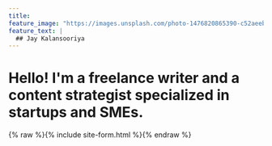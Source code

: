 ```yaml
---
title: 
feature_image: "https://images.unsplash.com/photo-1476820865390-c52aeebb9891?ixlib=rb-4.0.3&ixid=MnwxMjA3fDB8MHxzZWFyY2h8MTV8fGdyb3d0aHxlbnwwfHwwfHw%3D&auto=format&fit=crop&w=1100&q=60"
feature_text: |
  ## Jay Kalansooriya 
---
```


# Hello! I'm a freelance writer and a content strategist specialized in startups and SMEs.

{% raw %}{% include site-form.html %}{% endraw %}
